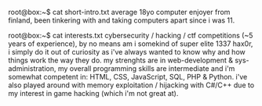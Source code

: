 root@box:~$ cat short-intro.txt
average 18yo computer enjoyer from finland, been tinkering with and taking computers apart since i was 11.

root@box:~$ cat interests.txt
cybersecurity / hacking / ctf competitions (~5 years of experience),
by no means am i somekind of super elite 1337 hax0r, i simply do it out of curiosity as i've always wanted to know why and how things work the way they do.
my strenghts are in web-development & sys-administration, my overall programming skills are intermediate and i'm somewhat competent in: HTML, CSS, JavaScript, SQL, PHP & Python.
i've also played around with memory exploitation / hijacking with C#/C++ due to my interest in game hacking (which i'm not great at).
